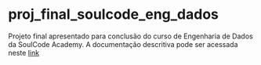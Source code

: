 # proj_final_soulcode_eng_dados
Projeto final apresentado para conclusão do curso de Engenharia de Dados da SoulCode Academy.
A documentação descritiva pode ser acessada neste <a href="https://drive.google.com/file/d/1lcI8isYZvdZM7XXzGiBZAj78QRwgfKeh/view" target="_blank">link</a>

